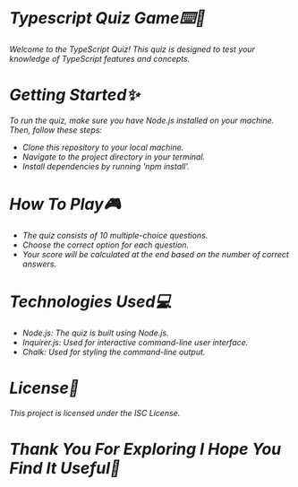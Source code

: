 <i>
<h1>Typescript Quiz Game⌨️🎉</h1>
<p>Welcome to the TypeScript Quiz! This quiz is designed to test your knowledge of TypeScript features and concepts.</p>
<h1>Getting Started✨</h1>
<p>To run the quiz, make sure you have Node.js installed on your machine. Then, follow these steps:</p>
<ul>
  <li>Clone this repository to your local machine.</li>
  <li>Navigate to the project directory in your terminal.</li>
  <li>Install dependencies by running 'npm install'.</li>
</ul>
<h1>How To Play🎮</h1>
<ul>
  <li>The quiz consists of 10 multiple-choice questions.</li>
  <li>Choose the correct option for each question.</li>
  <li>Your score will be calculated at the end based on the number of correct answers.</li>
</ul>
<h1>Technologies Used💻</h1>
<ul>
  <li>Node.js: The quiz is built using Node.js.</li>
  <li>Inquirer.js: Used for interactive command-line user interface.</li>
  <li>Chalk: Used for styling the command-line output.</li>
</ul>

<h1>License📰</h1>
<p>This project is licensed under the ISC License.</p>

<h1>Thank You For Exploring I Hope You Find It Useful🌟</h1>
</i>
